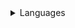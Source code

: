<details>
<summary>Languages</summary>
<ul>
<li>Fluent: Python</li>
<li>Intermediate: C/C++</li>
<li>Beginner: Rust, C#</li>
        
</details>
